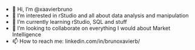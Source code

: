 - 👋 Hi, I’m @xaavierbruno
- 👀 I’m interested in rStudio and all about data analysis and manipulation
- 🌱 I’m currently learning rStudio, SQL and stuff
- 💞️ I’m looking to collaborate on everything I would about Market Intelligence
- 📫 How to reach me: linkedin.com/in/brunoxavierb/

<!---
xaavierbruno/xaavierbruno is a ✨ special ✨ repository because its `README.md` (this file) appears on your GitHub profile.
You can click the Preview link to take a look at your changes.
--->
